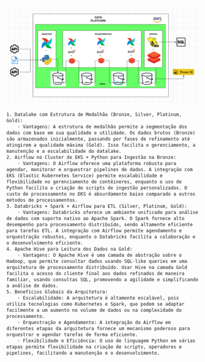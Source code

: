 ![img_2.png](img_2.png)



    1. Datalake com Estrutura de Medalhão (Bronze, Silver, Platinum, Gold):
        ◦ Vantagens: A estrutura de medalhão permite a segmentação dos dados com base em sua qualidade e utilidade. Os dados brutos (Bronze) são armazenados inicialmente, passando por fases de refinamento até atingirem a qualidade máxima (Gold). Isso facilita o gerenciamento, a manutenção e a escalabilidade do datalake.
    2. Airflow no Cluster de EKS + Python para Ingestão na Bronze:
        ◦ Vantagens: O Airflow oferece uma plataforma robusta para agendar, monitorar e orquestrar pipelines de dados. A integração com EKS (Elastic Kubernetes Service) permite escalabilidade e flexibilidade no gerenciamento de contêineres, enquanto o uso de Python facilita a criação de scripts de ingestão personalizados. O custo de processamento no EKS é absurdamente baixo comparado a outros métodos de processamentos. 
    3. Databricks + Spark + Airflow para ETL (Silver, Platinum, Gold):
        ◦ Vantagens: Databricks oferece um ambiente unificado para análise de dados com suporte nativo ao Apache Spark. O Spark fornece alto desempenho para processamento distribuído, sendo altamente eficiente para tarefas ETL. A integração com Airflow permite agendamento e orquestração robustos, enquanto o Databricks facilita a colaboração e o desenvolvimento eficiente.
    4. Apache Hive para Leitura dos Dados na Gold:
        ◦ Vantagens: O Apache Hive é uma camada de abstração sobre o Hadoop, que permite consultar dados usando SQL-like queries em uma arquitetura de processamento distribuído. Usar Hive na camada Gold facilita o acesso do cliente final aos dados refinados de maneira familiar, usando consultas SQL, promovendo a agilidade e simplificando a análise de dados.
    5. Benefícios Globais da Arquitetura:
        ◦ Escalabilidade: A arquitetura é altamente escalável, pois utiliza tecnologias como Kubernetes e Spark, que podem se adaptar facilmente a um aumento no volume de dados ou na complexidade do processamento.
        ◦ Orquestração e Agendamento: A integração do Airflow em diferentes etapas da arquitetura fornece um mecanismo poderoso para orquestrar e agendar tarefas de forma eficiente.
        ◦ Flexibilidade e Eficiência: O uso de linguagem Python em várias etapas permite flexibilidade na criação de scripts, operadores e pipelines, facilitando a manutenção e o desenvolvimento.


